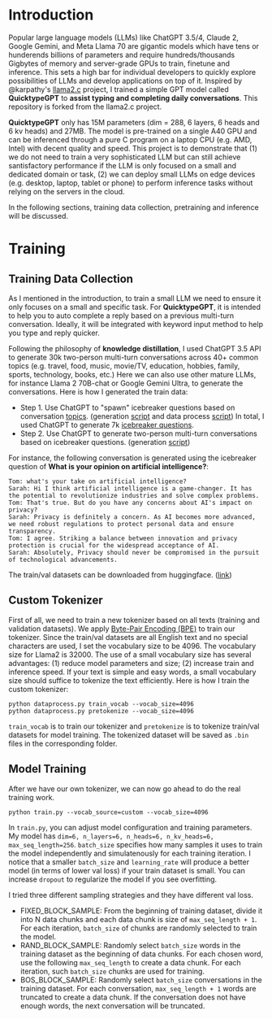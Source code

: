 # Introduction
Popular large language models (LLMs) like ChatGPT 3.5/4, Claude 2, Google Gemini, and Meta Llama 70 are gigantic models which have tens or hunderends billions of parameters and require hundreds/thousands Gigbytes of memory and server-grade GPUs to train, finetune and inference. This sets a high bar for individual developers to quickly explore possibilities of LLMs and develop applications on top of it. Inspired by @karpathy's [llama2.c](https://github.com/karpathy/llama2.c) project, I trained a simple GPT model called **QuicktypeGPT** to **assist typing and completing daily conversations**. This repository is forked from the llama2.c project.  

**QuicktypeGPT** only has 15M parameters (dim = 288, 6 layers, 6 heads and 6 kv heads) and 27MB. The model is pre-trained on a single A40 GPU and can be inferenced through a pure C program on a laptop CPU (e.g. AMD, Intel) with decent quality and speed. This project is to demonstrate that (1) we do not need to train a very sophisticated LLM but can still achieve santisfactory performance if the LLM is only focused on a small and dedicated domain or task, (2) we can deploy small LLMs on edge devices (e.g. desktop, laptop, tablet or phone) to perform inference tasks without relying on the servers in the cloud. 

In the following sections, training data collection, pretraining and inference will be discussed. 

# Training
## Training Data Collection
As I mentioned in the introduction, to train a small LLM we need to ensure it only focuses on a small and specific task. For **QuicktypeGPT**, it is intended to help you to auto complete a reply based on a previous multi-turn conversation. Ideally, it will be integrated with keyword input method to help you type and reply quicker. 

Following the philosophy of **knowledge distillation**, I used ChatGPT 3.5 API to generate 30k two-person multi-turn conversations across 40+ common topics (e.g. travel, food, music, movie/TV, education, hobbies, family, sports, technology, books, etc.) Here we can also use other mature LLMs, for instance Llama 2 70B-chat or Google Gemini Ultra, to generate the conversations. Here is how I generated the train data:

- Step 1. Use ChatGPT to "spawn" icebreaker questions based on conversation [topics](https://github.com/chaoluond/quicktypeGPT/blob/main/training_data/topics.txt). (generation [script](https://github.com/chaoluond/quicktypeGPT/blob/main/training_data/chatgpt_generate_icebreaker_question.py) and data process [script](https://github.com/chaoluond/quicktypeGPT/blob/main/training_data/extract_icebreaker_question.py)) In total, I used ChatGPT to generate 7k [icebreaker questions](https://github.com/chaoluond/quicktypeGPT/blob/main/training_data/icebreaker_questions.txt).  
- Step 2. Use ChatGPT to generate two-person multi-turn conversations based on icebreaker questions. (generation [script](https://github.com/chaoluond/quicktypeGPT/blob/main/training_data/chatgpt_generate_conversation.py))

For instance, the following conversation is generated using the icebreaker question of **What is your opinion on artificial intelligence?**:

```
Tom: what's your take on artificial intelligence?    
Sarah: Hi I think artificial intelligence is a game-changer. It has the potential to revolutionize industries and solve complex problems.    
Tom: That's true. But do you have any concerns about AI's impact on privacy?    
Sarah: Privacy is definitely a concern. As AI becomes more advanced, we need robust regulations to protect personal data and ensure transparency.    
Tom: I agree. Striking a balance between innovation and privacy protection is crucial for the widespread acceptance of AI.    
Sarah: Absolutely, Privacy should never be compromised in the pursuit of technological advancements.
```
The train/val datasets can be downloaded from huggingface. ([link](https://huggingface.co/datasets/safetyllm/daily_conversations)) 

## Custom Tokenizer
First of all, we need to train a new tokenizer based on all texts (training and validation datasets). We apply [Byte-Pair Encoding (BPE)](https://huggingface.co/learn/nlp-course/chapter6/5?fw=pt) to train our tokenizer. Since the train/val datasets are all English text and no special characters are used, I set the vocabulary size to be 4096. The vocabulary size for Llama2 is 32000. The use of a small vocabulary size has several advantages: (1) reduce model parameters and size; (2) increase train and inference speed. If your text is simple and easy words, a small vocabulary size should suffice to tokenize the text efficiently. Here is how I train the custom tokenizer:
```
python dataprocess.py train_vocab --vocab_size=4096
python dataprocess.py pretokenize --vocab_size=4096
```
`train_vocab` is to train our tokenizer and `pretokenize` is to tokenize train/val datasets for model training. The tokenized dataset will be saved as `.bin` files in the corresponding folder.  

## Model Training
After we have our own tokenizer, we can now go ahead to do the real training work. 
```
python train.py --vocab_source=custom --vocab_size=4096
```
In `train.py`, you can adjust model configuration and training parameters. My model has `dim=6, n_layers=6, n_heads=6, n_kv_heads=6, max_seq_length=256`. `batch_size` specifies how many samples it uses to train the model independently and simulatenously for each training iteration. I notice that a smaller `batch_size` and `learning_rate` will produce a better model (in terms of lower val loss) if your train dataset is small. You can increase `dropout` to regularize the model if you see overfitting.  

I tried three different sampling strategies and they have different val loss. 

- FIXED_BLOCK_SAMPLE: From the beginning of training dataset, divide it into N data chunks and each data chunk is size of `max_seq_length + 1`. For each iteration, `batch_size` of chunks are randomly selected to train the model.
- RAND_BLOCK_SAMPLE: Randomly select `batch_size` words in the training dataset as the beginning of data chunks. For each chosen word, use the following `max_seq_length` to create a data chunk. For each iteration, such `batch_size` chunks are used for training. 
- BOS_BLOCK_SAMPLE: Randomly select `batch_size` conversations in the training dataset. For each conversation, `max_seq_length + 1` words are truncated to create a data chunk. If the conversation does not have enough words, the next conversation will be truncated. 



